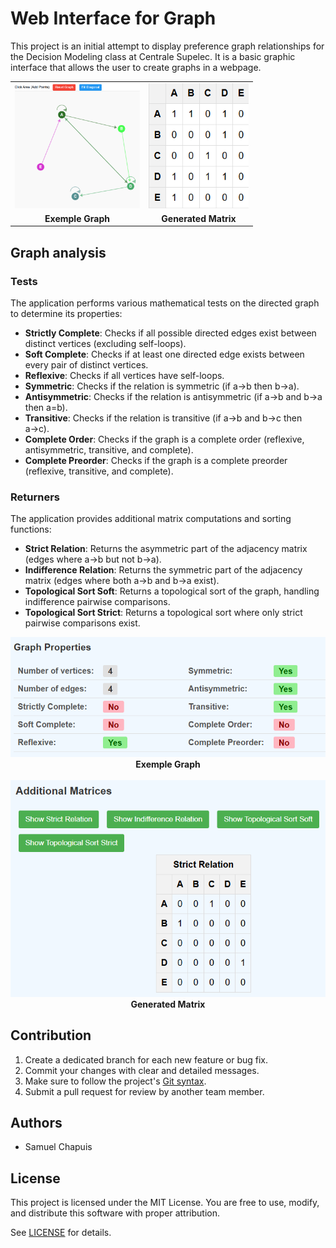 # Web Interface for Graph

This project is an initial attempt to display preference graph relationships for the Decision Modeling class at Centrale Supelec. It is a basic graphic interface that allows the user to create graphs in a webpage.
<!-- Images: Logo and Example Block Texture -->

<div align="center">

<table>
	<tr>
		<td align="center">
			<img src="doc/graph_exemple.png" alt="Exemple Graph" title="Exemple Graph" height="200" width="200" style="object-fit:cover;">
		</td>
		<td align="center">
			<img src="doc/associated_matrix.png" alt="Generated Matrix" title="Generated Matrix" height="200" width="160" style="object-fit:cover;">
		</td>
	</tr>
	<tr>
		<td align="center"><strong>Exemple Graph</strong></td>
		<td align="center"><strong>Generated Matrix</strong></td>
	</tr>
</table>

</div>

## Graph analysis

### Tests
The application performs various mathematical tests on the directed graph to determine its properties:

- **Strictly Complete**: Checks if all possible directed edges exist between distinct vertices (excluding self-loops).
- **Soft Complete**: Checks if at least one directed edge exists between every pair of distinct vertices.
- **Reflexive**: Checks if all vertices have self-loops.
- **Symmetric**: Checks if the relation is symmetric (if a→b then b→a).
- **Antisymmetric**: Checks if the relation is antisymmetric (if a→b and b→a then a=b).
- **Transitive**: Checks if the relation is transitive (if a→b and b→c then a→c).
- **Complete Order**: Checks if the graph is a complete order (reflexive, antisymmetric, transitive, and complete).
- **Complete Preorder**: Checks if the graph is a complete preorder (reflexive, transitive, and complete).

### Returners
The application provides additional matrix computations and sorting functions:

- **Strict Relation**: Returns the asymmetric part of the adjacency matrix (edges where a→b but not b→a).
- **Indifference Relation**: Returns the symmetric part of the adjacency matrix (edges where both a→b and b→a exist).
- **Topological Sort Soft**: Returns a topological sort of the graph, handling indifference pairwise comparisons.
- **Topological Sort Strict**: Returns a topological sort where only strict pairwise comparisons exist.

<div align="center">
	<img src="doc/graph_properties.png" alt="Exemple Graph" title="Exemple Graph" style="width:600px; height:auto; object-fit:contain;">
	<br>
	<strong>Exemple Graph</strong>
</div>

<br>

<div align="center">
	<img src="doc/returner.png" alt="Generated Matrix" title="Generated Matrix" style="width:600px; height:auto; object-fit:contain;">
	<br>
	<strong>Generated Matrix</strong>
</div>

## Contribution
1. Create a dedicated branch for each new feature or bug fix.
2. Commit your changes with clear and detailed messages.
3. Make sure to follow the project's [Git syntax](doc/gitSyntax.md).
4. Submit a pull request for review by another team member.

## Authors
- Samuel Chapuis

## License
This project is licensed under the MIT License.
You are free to use, modify, and distribute this software with proper attribution.

See [LICENSE](LICENSE) for details.

